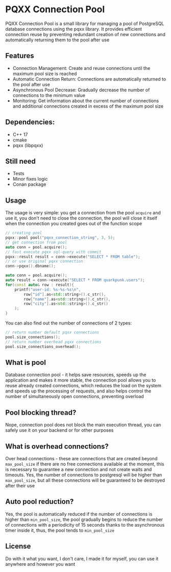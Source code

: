 # PQXX Connection Pool
PQXX Connection Pool is a small library for managing a pool of PostgreSQL database connections using the pqxx library. It provides efficient connection reuse by preventing redundant creation of new connections and automatically returning them to the pool after use

## Features
- Connection Management: Create and reuse connections until the maximum pool size is reached
- Automatic Connection Return: Connections are automatically returned to the pool after use
- Asynchronous Pool Decrease: Gradually decrease the number of connections to the minimum value
- Monitoring: Get information about the current number of connections and additional connections created in excess of the maximum pool size

## Dependencies:
- C++ 17
- cmake
- pqxx (libpqxx)

## Still need
- Tests
- Minor fixes logic
- Conan package

## Usage
The usage is very simple: you get a connection from the pool `acquire` and use it, you don't need to close the connection, the pool will close it itself when the connection you created goes out of the function scope
```cpp
// creating pool
pqxx::pool pool("pqxx_connection_string", 3, 5);
// get connection from pool
auto conn = pool.acquire();
// fast execute pqxx sql-query with commit 
pqxx::result result = conn->execute("SELECT * FROM table");
// or use original pqxx connection
conn->pqxx().dbname();
```
```cpp
auto conn = pool.acquire();
auto result = conn->execute("SELECT * FROM quarkpunk.users");
for(const auto& row : result){
    printf("user-id: %s-%s-%s\n", 
        row["id"].as<std::string>().c_str(),
        row["name"].as<std::string>().c_str(),
        row["city"].as<std::string>().c_str()
    );
}
```

You can also find out the number of connections of 2 types:
```cpp
// return number default pqxx connections
pool.size_connections();
// return number overhead pqxx connections
pool.size_connections_overhead();
```

## What is pool
Database connection pool - it helps save resources, speeds up the application and makes it more stable, the connection pool allows you to reuse already created connections, which reduces the load on the system and speeds up the processing of requests, and also helps control the number of simultaneously open connections, preventing overload

## Pool blocking thread?
Nope, connection pool does not block the main execution thread, you can safely use it on your backend or for other purposes

## What is overhead connections?
Over head connections - these are connections that are created beyond `max_pool_size` if there are no free connections available at the moment, this is necessary to guarantee a new connection and not create waits and timeouts. Yes, the number of connections to postgresql will be higher than `max_pool_size`, but all these connections will be guaranteed to be destroyed after their use

## Auto pool reduction?
Yes, the pool is automatically reduced if the number of connections is higher than `min_pool_size`, the pool gradually begins to reduce the number of connections with a periodicity of 15 seconds thanks to the asynchronous timer inside it, thus, the pool tends to `min_pool_size`

## License
Do with it what you want, I don't care, I made it for myself, you can use it anywhere and however you want